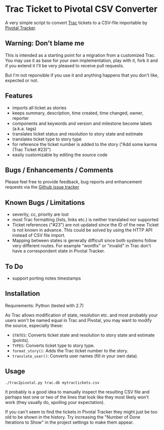 Trac Ticket to Pivotal CSV Converter
====================================

A very simple script to convert [Trac][] tickets to a CSV-file importable by
[Pivotal Tracker][].


Warning: Don't blame me
-----------------------

This is intended as a starting point for a migration from a customized Trac.
You may use it as base for your own implementation, play with it, fork it and
if you extend it I'll be very pleased to receive pull requests.

But I'm not reponsible if you use it and anything happens that you don't like,
expected or not.


Features
--------

* imports all ticket as stories
* keeps summary, description, time created, time changed, owner, reporter
* components and keywords and version and milestone become labels (a.k.a. tags)
* translates ticket status and resolution to story state and estimate
* translates ticket type to story type
* for reference the ticket number is added to the story ("Add some karma (Trac
  Ticket #23)")
* easily customizable by editing the source code


Bugs / Enhancements / Comments
------------------------------

Please feel free to provide feedback, bug reports and enhancement requests via
the [Github issue tracker][ghi]


Known Bugs / Limitations
------------------------

* severity, cc, priority are lost
* most Trac formatting (lists, links etc.) is neither translated nor
  supported
* Ticket references ("#23") are not updated since the ID of the new Ticket is
  not known in advance. This could be solved by using the HTTP API instead of
  CSV file import.
* Mapping between states is generally difficult since both systems follow
  very different routes. For example "wontfix" or "invalid" in Trac don't have
  a correspondent state in Pivotal Tracker.

To Do
-----

 * support porting notes timestamps


Installation
------------

Requirements: Python (tested with 2.7)

As Trac allows modification of state, resolution etc. and most probably your
users won't be named equal in Trac and Pivotal, you may want to modify the
source, especially these:

* `STATES`: Converts ticket state and resolution to story state and estimate
  (points).
* `TYPES`: Converts ticket type to story type.
* `format_story()`: Adds the Trac ticket number to the story.
* `translate_user()`: Converts user names (fill in your own data).


Usage
-----

    ./trac2pivotal.py trac.db mytractickets.csv

It probably is a good idea to manually inspect the resulting CSV file and
perhaps test one or two of the lines that look like they most likely won't
work (they usually do, spoiling your expectation).

If you can't seem to find the tickets in Pivotal Tracker they might just be
too old to be shown in the history. Try increasing the "Number of Done
Iterations to Show" in the project settings to make them appear.


[Trac]: http://trac.edgewall.org
[Pivotal Tracker]: https://www.pivotaltracker.com
[ghi]: https://github.com/hinnerk/Trac2Pivotal/issues